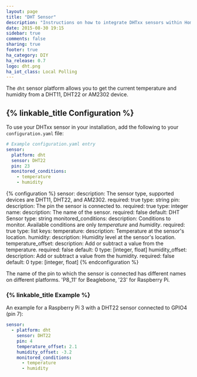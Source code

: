 ```yaml
---
layout: page
title: "DHT Sensor"
description: "Instructions on how to integrate DHTxx sensors within Home Assistant."
date: 2015-08-30 19:15
sidebar: true
comments: false
sharing: true
footer: true
ha_category: DIY
ha_release: 0.7
logo: dht.png
ha_iot_class: Local Polling
---
```



The `dht` sensor platform allows you to get the current temperature and humidity from a DHT11, DHT22 or AM2302 device.

## {% linkable_title Configuration %}

To use your DHTxx sensor in your installation, add the following to your `configuration.yaml` file:

```yaml
# Example configuration.yaml entry
sensor:
  platform: dht
  sensor: DHT22
  pin: 23
  monitored_conditions:
    - temperature
    - humidity
```

{% configuration %}
sensor:
  description: The sensor type, supported devices are DHT11, DHT22, and AM2302.
  required: true
  type: string
pin:
  description: The pin the sensor is connected to.
  required: true
  type: integer
name:
  description: The name of the sensor.
  required: false
  default: DHT Sensor
  type: string
monitored_conditions:
  description: Conditions to monitor. Available conditions are only *temperature* and *humidity*.
  required: true
  type: list
  keys:
    temperature:
      description: Temperature at the sensor's location.
    humidity:
      description: Humidity level at the sensor's location.
temperature_offset:
  description: Add or subtract a value from the temperature.
  required: false
  default: 0
  type: [integer, float]
humidity_offset:
  description: Add or subtract a value from the humidity.
  required: false
  default: 0
  type: [integer, float]
{% endconfiguration %}

The name of the pin to which the sensor is connected has different names on different platforms. 'P8_11' for Beaglebone, '23' for Raspberry Pi.

### {% linkable_title Example %}

An example for a Raspberry Pi 3 with a DHT22 sensor connected to GPIO4 (pin 7):

```yaml
sensor:
  - platform: dht
    sensor: DHT22
    pin: 4
    temperature_offset: 2.1
    humidity_offset: -3.2
    monitored_conditions:
      - temperature
      - humidity
```
